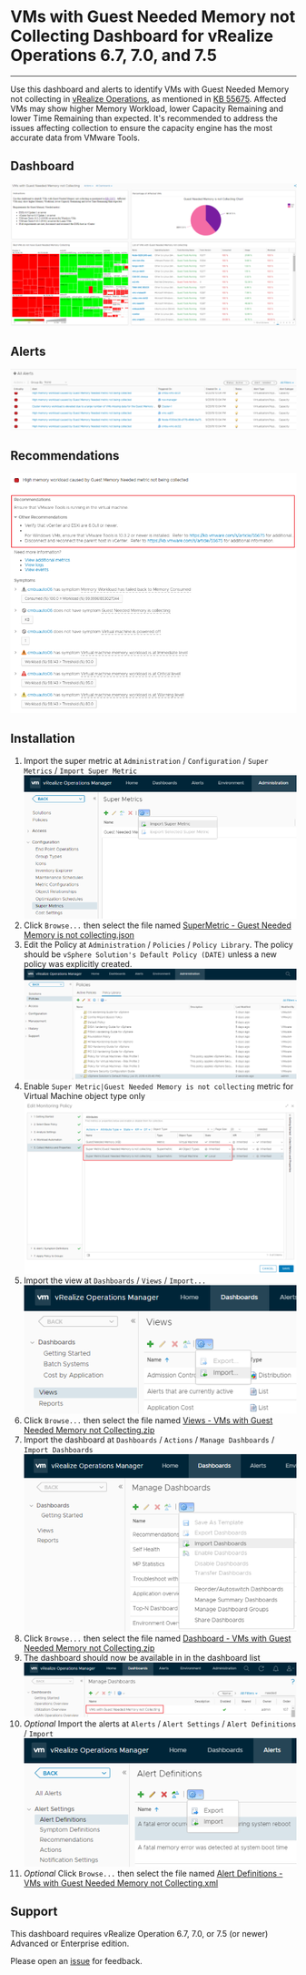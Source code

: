 # VMs with Guest Needed Memory not Collecting Dashboard for vRealize Operations 6.7, 7.0, and 7.5
---------

Use this dashboard and alerts to identify VMs with Guest Needed Memory not collecting in [vRealize Operations](https://www.vmware.com/products/vrealize-operations.html), as mentioned in [KB 55675](https://kb.vmware.com/s/article/55675).  Affected VMs may show higher Memory Workload, lower Capacity Remaining and lower Time Remaining than expected.  It's recommended to address the issues affecting collection to ensure the capacity engine has the most accurate data from VMware Tools.

## Dashboard
![Dashboard](https://raw.githubusercontent.com/notoriousbdg/vrops-dashboard-guest_needed_memory/master/Dashboard.png)

## Alerts
![Alerts](https://raw.githubusercontent.com/notoriousbdg/vrops-dashboard-guest_needed_memory/master/Alerts.png)

## Recommendations
![Recommendations](https://raw.githubusercontent.com/notoriousbdg/vrops-dashboard-guest_needed_memory/master/Recommendations.png)

## Installation
1. Import the super metric at `Administration` / `Configuration` / `Super Metrics` / `Import Super Metric`  
![Import View](https://raw.githubusercontent.com/notoriousbdg/vrops-dashboard-guest_needed_memory/master/Import_Super_Metric.png)
2. Click `Browse...` then select the file named [SuperMetric - Guest Needed Memory is not collecting.json](https://github.com/notoriousbdg/vrops-dashboard-guest_needed_memory/raw/master/SuperMetric%20-%20Guest%20Needed%20Memory%20is%20not%20collecting.json)
3. Edit the Policy at `Administration` / `Policies` / `Policy Library`.  The policy should be `vSphere Solution's Default Policy (DATE)` unless a new policy was explicitly created.  
![Policy Library](https://raw.githubusercontent.com/notoriousbdg/vrops-dashboard-guest_needed_memory/master/Policy_Library.png)
4. Enable `Super Metric|Guest Needed Memory is not collecting` metric for Virtual Machine object type only  
![Policy Metrics](https://raw.githubusercontent.com/notoriousbdg/vrops-dashboard-guest_needed_memory/master/Policy_Metrics.png)
5. Import the view at `Dashboards` / `Views` / `Import...`  
![Import View](https://raw.githubusercontent.com/notoriousbdg/vrops-dashboard-guest_needed_memory/master/Import_View.png)
6. Click `Browse...` then select the file named [Views - VMs with Guest Needed Memory not Collecting.zip](https://github.com/notoriousbdg/vrops-dashboard-guest_needed_memory/raw/master/Views%20-%20VMs%20with%20Guest%20Needed%20Memory%20not%20Collecting.zip)
7. Import the dashboard at `Dashboards` / `Actions` / `Manage Dashboards` / `Import Dashboards`  
![Import Dashboard](https://raw.githubusercontent.com/notoriousbdg/vrops-dashboard-guest_needed_memory/master/Import_Dashboard.png)
8. Click `Browse...` then select the file named [Dashboard - VMs with Guest Needed Memory not Collecting.zip](https://github.com/notoriousbdg/vrops-dashboard-guest_needed_memory/raw/master/Dashboard%20-%20VMs%20with%20Guest%20Needed%20Memory%20not%20Collecting.zip)
9. The dashboard should now be available in in the dashboard list  
![Dashboard List](https://raw.githubusercontent.com/notoriousbdg/vrops-dashboard-guest_needed_memory/master/Dashboard_List.png)
10. *Optional* Import the alerts at `Alerts` / `Alert Settings` / `Alert Definitions` / `Import`  
![Import Dashboard](https://raw.githubusercontent.com/notoriousbdg/vrops-dashboard-guest_needed_memory/master/Import_Alert.png)
11. *Optional* Click `Browse...` then select the file named [Alert Definitions - VMs with Guest Needed Memory not Collecting.xml](https://github.com/notoriousbdg/vrops-dashboard-guest_needed_memory/raw/master/Alert%20Definitions%20-%20VMs%20with%20Guest%20Needed%20Memory%20not%20Collecting.xml)

## Support

This dashboard requires vRealize Operation 6.7, 7.0, or 7.5 (or newer) Advanced or Enterprise edition.

Please open an [issue](https://github.com/notoriousbdg/vrops-dashboard-guest_needed_memory/issues) for feedback.
